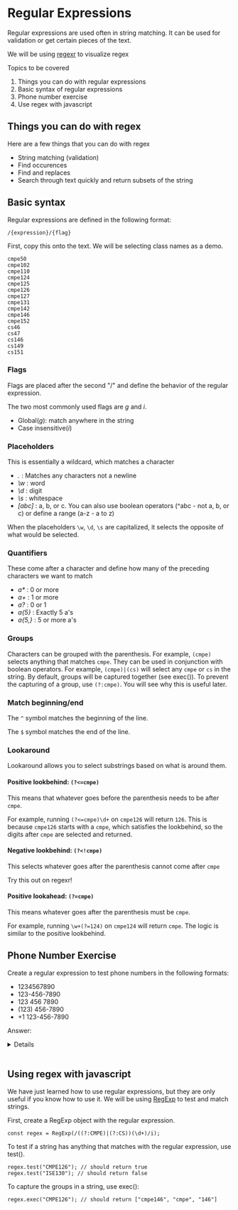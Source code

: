 # Regular Expressions

Regular expressions are used often in string matching. It can be used for 
validation or get certain pieces of the text.

We will be using [regexr](https://regexr.com/) to visualize regex

Topics to be covered
1. Things you can do with regular expressions
1. Basic syntax of regular expressions
1. Phone number exercise
1. Use regex with javascript

## Things you can do with regex

Here are a few things that you can do with regex
- String matching (validation)
- Find occurences
- Find and replaces
- Search through text quickly and return subsets of the string

## Basic syntax

Regular expressions are defined in the following format:
```
/{expression}/{flag}
```

First, copy this onto the text. We will be selecting class
names as a demo.
```
cmpe50
cmpe102
cmpe110
cmpe124
cmpe125
cmpe126
cmpe127
cmpe131
cmpe142
cmpe146
cmpe152
cs46
cs47
cs146
cs149
cs151
```

### Flags

Flags are placed after the second "/" and define the behavior of the 
regular expression.

The two most commonly used flags are *g* and *i*.
- Global(*g*): match anywhere in the string
- Case insensitive(*i*)

### Placeholders
This is essentially a wildcard, which matches a character
- *.* : Matches any characters not a newline
- *\w* : word
- *\d* : digit
- *\s* : whitespace
- *[abc]* : a, b, or c. You can also use boolean
operators (^abc - not a, b, or c) or define a range (a-z - a to z)

When the placeholders `\w`, `\d`, `\s` are capitalized, it selects 
the opposite of what would be selected. 

### Quantifiers
These come after a character and define how many of the preceding
characters we want to match
- *a\** : 0 or more
- *a+* : 1 or more
- *a?* : 0 or 1
- *a{5}* : Exactly 5 a's
- *a{5,}* : 5 or more a's

### Groups

Characters can be grouped with the parenthesis. For example, 
`(cmpe)` selects anything that matches `cmpe`. They can be used
in conjunction with boolean operators. For example, `(cmpe)|(cs)`
will select any `cmpe` or `cs` in the string. By default, groups
will be captured together (see exec()). To prevent the capturing
of a group, use `(?:cmpe)`. You will see why this is useful later.


### Match beginning/end
The `^` symbol matches the beginning of the line. 

The `$` symbol matches the end of the line.

### Lookaround
Lookaround allows you to select substrings based on what is around them.

#### Positive lookbehind: `(?<=cmpe)`
This means that whatever goes before the parenthesis needs to be
after `cmpe`.

For example, running `(?<=cmpe)\d+` on `cmpe126` will return `126`. This 
is because `cmpe126` starts with a `cmpe`, which satisfies the lookbehind,
so the digits after `cmpe` are selected and returned.

#### Negative lookbehind: `(?<!cmpe)`
This selects whatever goes after the parenthesis cannot come after `cmpe`

Try this out on regexr!

#### Positive lookahead: `(?=cmpe)`
This means whatever goes after the parenthesis must be `cmpe`.

For example, running `\w+(?=124)` on `cmpe124` will return `cmpe`. The
logic is similar to the positive lookbehind.

## Phone Number Exercise
Create a regular expression to test phone numbers in the following formats:
- 1234567890
- 123-456-7890
- 123 456 7890
- (123) 456-7890
- +1 123-456-7890

Answer: 
<details>
`/(\+?1[ -]?)?\(?(\d{3})\)?[ -]?(\d{3})[ -]?(\d{4})/g`
</details> <br />

## Using regex with javascript

We have just learned how to use regular expressions, but they are only 
useful if you know how to use it. We will be using 
[RegExp](https://developer.mozilla.org/en-US/docs/Web/JavaScript/Reference/Global_Objects/RegExp)
to test and match strings.

First, create a RegExp object with the regular expression. 
```
const regex = RegExp(/((?:CMPE)|(?:CS))(\d+)/i);
```

To test if a string has anything that matches with the regular
expression, use test().
```
regex.test("CMPE126"); // should return true
regex.test("ISE130"); // should return false
```

To capture the groups in a string, use exec():
```
regex.exec("CMPE126"); // should return ["cmpe146", "cmpe", "146"]
```
